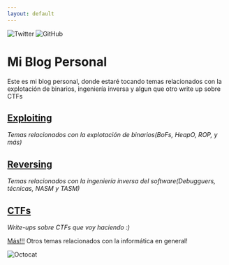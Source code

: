 ```yaml
---
layout: default
---
```


![Twitter](https://github.githubassets.com/images/modules/site/icons/footer/twitter.svg) ![GitHub](https://github.githubassets.com/images/modules/site/icons/footer/github-mark.svg)

# Mi Blog Personal

Este es mi blog personal, donde estaré tocando temas relacionados con la explotación de binarios, ingeniería inversa y algun que otro write up sobre CTFs

## [Exploiting](./exploiting.html)
_Temas relacionados con la explotación de binarios(BoFs, HeapO, ROP, y más)_

## [Reversing](./reversing.html)
_Temas relacionados con la ingeniería inversa del software(Debugguers, técnicas, NASM y TASM)_

## [CTFs](./CTFs.html)
_Write-ups sobre CTFs que voy haciendo :)_

[Más!!!](./random_posts.html)
Otros temas relacionados con la informática en general!

![Octocat](https://github.githubassets.com/images/icons/emoji/octocat.png)
